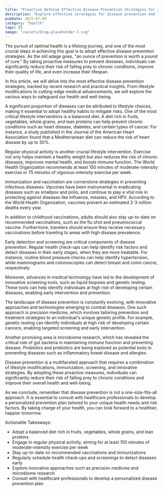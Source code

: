 ```yaml
---
title: "Proactive Defense Effective Disease Prevention Strategies for a Healthier Future"
description: "Explore effective strategies for disease prevention and learn how to proactively protect your health in the modern world."
pubDate: 2025-07-09
category: "health"
tags: []
image: "/assets/blog-placeholder-1.svg"
---
```


The pursuit of optimal health is a lifelong journey, and one of the most crucial steps in achieving this goal is to adopt effective disease prevention strategies. As the old adage goes, "an ounce of prevention is worth a pound of cure." By taking proactive measures to prevent diseases, individuals can significantly reduce their risk of falling prey to chronic conditions, improve their quality of life, and even increase their lifespan.

In this article, we will delve into the most effective disease prevention strategies, backed by recent research and practical insights. From lifestyle modifications to cutting-edge medical advancements, we will explore the various ways to safeguard our health and well-being.

A significant proportion of diseases can be attributed to lifestyle choices, making it essential to adopt healthy habits to mitigate risks. One of the most critical lifestyle interventions is a balanced diet. A diet rich in fruits, vegetables, whole grains, and lean proteins can help prevent chronic conditions such as heart disease, diabetes, and certain types of cancer. For instance, a study published in the Journal of the American Heart Association found that a Mediterranean diet can reduce the risk of heart disease by up to 30%.

Regular physical activity is another crucial lifestyle intervention. Exercise not only helps maintain a healthy weight but also reduces the risk of chronic diseases, improves mental health, and boosts immune function. The World Health Organization recommends at least 150 minutes of moderate-intensity exercise or 75 minutes of vigorous-intensity exercise per week.

Immunization and vaccination are cornerstone strategies in preventing infectious diseases. Vaccines have been instrumental in eradicating diseases such as smallpox and polio, and continue to play a vital role in protecting against diseases like influenza, measles, and HPV. According to the World Health Organization, vaccines prevent an estimated 2-3 million deaths every year.

In addition to childhood vaccinations, adults should also stay up-to-date on recommended vaccinations, such as the flu shot and pneumococcal vaccine. Furthermore, travelers should ensure they receive necessary vaccinations before traveling to areas with high disease prevalence.

Early detection and screening are critical components of disease prevention. Regular health check-ups can help identify risk factors and detect diseases in their early stages, when they are more treatable. For instance, routine blood pressure checks can help identify hypertension, while mammograms and colonoscopies can detect breast and colon cancer, respectively.

Moreover, advances in medical technology have led to the development of innovative screening tools, such as liquid biopsies and genetic testing. These tools can help identify individuals at high risk of developing certain diseases, enabling early intervention and prevention.

The landscape of disease prevention is constantly evolving, with innovative approaches and technologies emerging to combat diseases. One such approach is precision medicine, which involves tailoring prevention and treatment strategies to an individual's unique genetic profile. For example, genetic testing can identify individuals at high risk of developing certain cancers, enabling targeted screening and early intervention.

Another promising area is microbiome research, which has revealed the critical role of gut bacteria in maintaining immune function and preventing disease. Probiotics and prebiotics are being explored as potential tools in preventing diseases such as inflammatory bowel disease and allergies.

Disease prevention is a multifaceted approach that requires a combination of lifestyle modifications, immunization, screening, and innovative strategies. By adopting these proactive measures, individuals can significantly reduce their risk of falling prey to chronic conditions and improve their overall health and well-being.

As we conclude, remember that disease prevention is not a one-size-fits-all approach. It is essential to consult with healthcare professionals to develop a personalized prevention plan tailored to your unique health needs and risk factors. By taking charge of your health, you can look forward to a healthier, happier tomorrow.

Actionable Takeaways:

* Adopt a balanced diet rich in fruits, vegetables, whole grains, and lean proteins
* Engage in regular physical activity, aiming for at least 150 minutes of moderate-intensity exercise per week
* Stay up-to-date on recommended vaccinations and immunizations
* Regularly schedule health check-ups and screenings to detect diseases early
* Explore innovative approaches such as precision medicine and microbiome research
* Consult with healthcare professionals to develop a personalized disease prevention plan